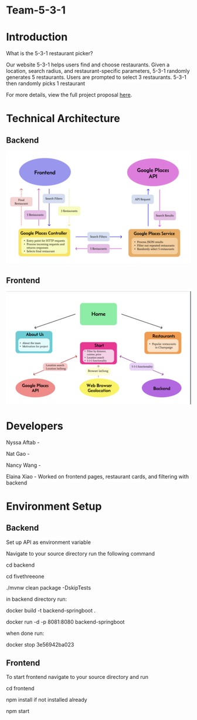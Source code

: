 # Team-5-3-1

# Introduction

What is the 5-3-1 restaurant picker? 

Our website 5-3-1 helps users find and choose restaurants. Given a location, search radius, and restaurant-specific parameters, 5-3-1 randomly generates 5 restaurants. Users are prompted to select 3 restaurants. 5-3-1 then randomly picks 1 restaurant

For more details, view the full project proposal [here](https://docs.google.com/document/d/1jMbYF-eEGSsqXW_8F-txWdptcNTEeNfXWTZL4NA-CbA/edit?usp=sharing).

# Technical Architecture 

## Backend 
![Technical Architecture Drawing](https://github.com/CS222-UIUC/Team-5-3-1/blob/new-branch/back.png)

## Frontend
![Technical Architecture Drawing](https://github.com/CS222-UIUC/Team-5-3-1/blob/new-branch/front.png)

# Developers

Nyssa Aftab - 

Nat Gao -

Nancy Wang - 

Elaina Xiao - Worked on frontend pages, restaurant cards, and filtering with backend

# Environment Setup
## Backend

Set up API as environment variable

Navigate to your source directory run the following command

cd backend

cd fivethreeone

./mvnw clean package -DskipTests

in backend directory run:

docker build -t backend-springboot .

docker run -d -p 8081:8080 backend-springboot

when done run: 

docker stop 3e56942ba023

## Frontend

To start frontend navigate to your source directory and run

cd frontend

npm install if not installed already

npm start
